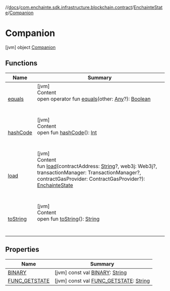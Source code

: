 //[docs](../../../index.md)/[com.enchainte.sdk.infrastructure.blockchain.contract](../../index.md)/[EnchainteState](../index.md)/[Companion](index.md)



# Companion  
 [jvm] object [Companion](index.md)   


## Functions  
  
|  Name|  Summary| 
|---|---|
| <a name="kotlin/Any/equals/#kotlin.Any?/PointingToDeclaration/"></a>[equals](../../../com.enchainte.sdk.shared.entity.exception/-invalid-argument-exception/index.md#%5Bkotlin%2FAny%2Fequals%2F%23kotlin.Any%3F%2FPointingToDeclaration%2F%5D%2FFunctions%2F-1167322141)| <a name="kotlin/Any/equals/#kotlin.Any?/PointingToDeclaration/"></a>[jvm]  <br>Content  <br>open operator fun [equals](../../../com.enchainte.sdk.shared.entity.exception/-invalid-argument-exception/index.md#%5Bkotlin%2FAny%2Fequals%2F%23kotlin.Any%3F%2FPointingToDeclaration%2F%5D%2FFunctions%2F-1167322141)(other: [Any](https://kotlinlang.org/api/latest/jvm/stdlib/kotlin/-any/index.html)?): [Boolean](https://kotlinlang.org/api/latest/jvm/stdlib/kotlin/-boolean/index.html)  <br><br><br>
| <a name="kotlin/Any/hashCode/#/PointingToDeclaration/"></a>[hashCode](../../../com.enchainte.sdk.shared.entity.exception/-invalid-argument-exception/index.md#%5Bkotlin%2FAny%2FhashCode%2F%23%2FPointingToDeclaration%2F%5D%2FFunctions%2F-1167322141)| <a name="kotlin/Any/hashCode/#/PointingToDeclaration/"></a>[jvm]  <br>Content  <br>open fun [hashCode](../../../com.enchainte.sdk.shared.entity.exception/-invalid-argument-exception/index.md#%5Bkotlin%2FAny%2FhashCode%2F%23%2FPointingToDeclaration%2F%5D%2FFunctions%2F-1167322141)(): [Int](https://kotlinlang.org/api/latest/jvm/stdlib/kotlin/-int/index.html)  <br><br><br>
| <a name="com.enchainte.sdk.infrastructure.blockchain.contract/EnchainteState.Companion/load/#kotlin.String?#org.web3j.protocol.Web3j?#org.web3j.tx.TransactionManager?#org.web3j.tx.gas.ContractGasProvider?/PointingToDeclaration/"></a>[load](load.md)| <a name="com.enchainte.sdk.infrastructure.blockchain.contract/EnchainteState.Companion/load/#kotlin.String?#org.web3j.protocol.Web3j?#org.web3j.tx.TransactionManager?#org.web3j.tx.gas.ContractGasProvider?/PointingToDeclaration/"></a>[jvm]  <br>Content  <br>fun [load](load.md)(contractAddress: [String](https://kotlinlang.org/api/latest/jvm/stdlib/kotlin/-string/index.html)?, web3j: Web3j?, transactionManager: TransactionManager?, contractGasProvider: ContractGasProvider?): [EnchainteState](../index.md)  <br><br><br>
| <a name="kotlin/Any/toString/#/PointingToDeclaration/"></a>[toString](../../../com.enchainte.sdk.shared.entity.exception/-invalid-argument-exception/index.md#%5Bkotlin%2FAny%2FtoString%2F%23%2FPointingToDeclaration%2F%5D%2FFunctions%2F-1167322141)| <a name="kotlin/Any/toString/#/PointingToDeclaration/"></a>[jvm]  <br>Content  <br>open fun [toString](../../../com.enchainte.sdk.shared.entity.exception/-invalid-argument-exception/index.md#%5Bkotlin%2FAny%2FtoString%2F%23%2FPointingToDeclaration%2F%5D%2FFunctions%2F-1167322141)(): [String](https://kotlinlang.org/api/latest/jvm/stdlib/kotlin/-string/index.html)  <br><br><br>


## Properties  
  
|  Name|  Summary| 
|---|---|
| <a name="com.enchainte.sdk.infrastructure.blockchain.contract/EnchainteState.Companion/BINARY/#/PointingToDeclaration/"></a>[BINARY](-b-i-n-a-r-y.md)| <a name="com.enchainte.sdk.infrastructure.blockchain.contract/EnchainteState.Companion/BINARY/#/PointingToDeclaration/"></a> [jvm] const val [BINARY](-b-i-n-a-r-y.md): [String](https://kotlinlang.org/api/latest/jvm/stdlib/kotlin/-string/index.html)   <br>
| <a name="com.enchainte.sdk.infrastructure.blockchain.contract/EnchainteState.Companion/FUNC_GETSTATE/#/PointingToDeclaration/"></a>[FUNC_GETSTATE](-f-u-n-c_-g-e-t-s-t-a-t-e.md)| <a name="com.enchainte.sdk.infrastructure.blockchain.contract/EnchainteState.Companion/FUNC_GETSTATE/#/PointingToDeclaration/"></a> [jvm] const val [FUNC_GETSTATE](-f-u-n-c_-g-e-t-s-t-a-t-e.md): [String](https://kotlinlang.org/api/latest/jvm/stdlib/kotlin/-string/index.html)   <br>

